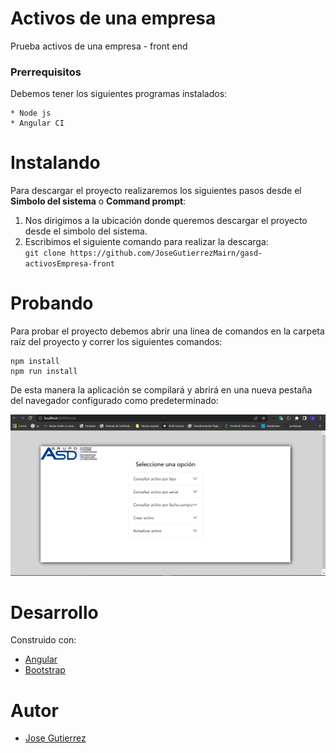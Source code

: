 # Activos de una empresa

Prueba activos de una empresa - front end

### Prerrequisitos
Debemos tener los siguientes programas instalados:
~~~
* Node js
* Angular CI
~~~
# Instalando 
Para descargar el proyecto realizaremos los siguientes pasos desde el **Simbolo del sistema** o **Command prompt**:  
1. Nos dirigimos a la ubicación donde queremos descargar el proyecto desde el simbolo del sistema.  
2. Escribimos el siguiente comando para realizar la descarga:  
`git clone https://github.com/JoseGutierrezMairn/gasd-activosEmpresa-front`

# Probando
Para probar el proyecto debemos abrir una linea de comandos en la carpeta raíz del proyecto y correr los siguientes comandos:

~~~
npm install
npm run install
~~~
De esta manera la aplicación se compilará y abrirá en una nueva pestaña del navegador configurado como predeterminado:


![Pruebas desde maven](https://github.com/JoseGutierrezMairn/gasd-activosEmpresa-front/blob/master/img/app.png?raw=true) 




# Desarrollo  
Construido con:
* [Angular](https://maven.apache.org/)
* [Bootstrap](https://getbootstrap.com/)

# Autor
* [Jose Gutierrez](https://github.com/JoseGutierrezMairn)